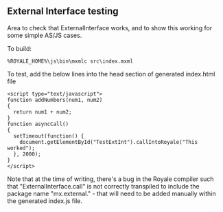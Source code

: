 ## External Interface testing

Area to check that ExternalInterface works, and to show this working for some simple AS/JS cases.

To build:
```
%ROYALE_HOME%\js\bin\mxmlc src\index.mxml
```

To test, add the below lines into the head section of generated index.html file
```
<script type="text/javascript">
function addNumbers(num1, num2)
{
  return num1 + num2;
}
function asyncCall()
{
  setTimeout(function() {
    document.getElementById("TestExtInt").callIntoRoyale("This worked");
  }, 2000);
}
</script>
```

Note that at the time of writing, there's a bug in the Royale compiler such that "ExternalInterface.call"
is not correctly transpiled to include the package name "mx.external." - that will need to be added
manually within the generated index.js file.



